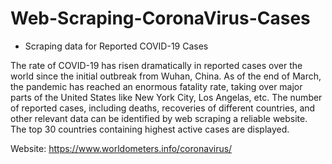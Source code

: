 # Web-Scraping-CoronaVirus-Cases
- Scraping data for Reported COVID-19 Cases 

The rate of COVID-19 has risen dramatically in reported cases over the world since
the initial outbreak from Wuhan, China. As of the end of March, the pandemic has 
reached an enormous fatality rate, taking over major parts of the United States like 
New York City, Los Angelas, etc. The number of reported cases, including deaths, recoveries of
different countries, and other relevant data can be identified by web scraping a reliable website.
The top 30 countries containing highest active cases are displayed.

Website: https://www.worldometers.info/coronavirus/

